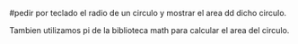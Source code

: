 #pedir por teclado el radio de un circulo y mostrar el area dd dicho circulo.

Tambien utilizamos pi de la biblioteca math para calcular el area del circulo.